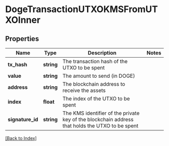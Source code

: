 # DogeTransactionUTXOKMSFromUTXOInner

## Properties

Name | Type | Description | Notes
------------ | ------------- | ------------- | -------------
**tx_hash** | **string** | The transaction hash of the UTXO to be spent |
**value** | **string** | The amount to send (in DOGE) |
**address** | **string** | The blockchain address to receive the assets |
**index** | **float** | The index of the UTXO to be spent |
**signature_id** | **string** | The KMS identifier of the private key of the blockchain address that holds the UTXO to be spent |

[[Back to Index]](../index.md)
